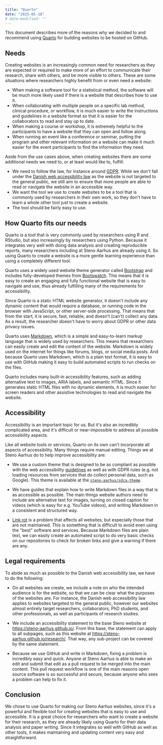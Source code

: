 ```yaml
---
title: "Quarto"
date: "2025-05-18"
# date-modified: ""
---
```


This document describes more of the reasons why we decided to and
recommend using [Quarto](https://quarto.org) for building websites to be
hosted on GitHub.

## Needs

Creating websites is an increasingly common need for researchers as they
are expected or required to make more of an effort to communicate their
research, share with others, and be more visible to others. These are
some situations where researchers highly benefit from or even need a
website:

-   When making a software tool for a statistical method, the software
    will be much more likely used if there is a website that describes
    how to use it.
-   When collaborating with multiple people on a specific lab method,
    clinical procedure, or workflow, it is much easier to write the
    instructions and guidelines in a website format so that it is easier
    for the collaborators to read and stay up to date.
-   When making a course or workshop, it is extremely helpful to the
    participants to have a website that they can open and follow along.
-   When running an event like a conference or seminar, putting the
    program and other relevant information on a website can make it much
    easier for the event participants to find the information they need.

Aside from the use cases above, when creating websites there are some additional needs we need to, or at least would like to, fulfill:

-   We need to follow the law, for instance around
    [GDPR](https://gdpr-info.eu/). While we don't fall under the [Danish
    web accessibility
    law](https://www.retsinformation.dk/eli/lta/2018/692) as the website
    is not targeted to the general public, we still aim to ensure that more people are able to read or navigate the website in an accessible way.
-   We want the tool we use to create websites to be a tool that is commonly used by researchers
    in their own work, so they don't have to learn a whole other tool
    just to create a website.
-   The tool should be fairly easy to use.

## How Quarto fits our needs

Quarto is a tool that is very commonly used by researchers using R and
RStudio, but also increasingly by researchers using Python. Because it
integrates very well with doing data analysis and creating reproducible
reports, many researchers including at Steno Aarhus are already using
it. So using Quarto to create a website is a more gentle learning
experience than using a completely different tool.

Quarto uses a widely used website theme generator called
[Bootstrap](https://getbootstrap.com/) and includes fully-developed
themes from [Bootswatch](https://bootswatch.com/). This means that it is
easy to create an engaging and fully functional website that is easy to
navigate and use, thus already fulfilling many of the requirements for
accessibility.

Since Quarto is a static HTML website generator, it doesn't include any
dynamic content that would require a database, or running code in the
browser with JavaScript, or other server-side processing. That means
that from the start, it is secure, fast, reliable, and doesn't (can't)
collect any data. As a result, the researcher doesn't have to worry about GDPR or other data
privacy issues.

Quarto uses
[Markdown](https://quarto.org/docs/authoring/markdown-basics.html),
which is a simple and easy-to-learn markup language that is widely used
by researchers. This means that researchers can easily create and edit
the content of the website. Markdown is widely used on the internet for
things like forums, blogs, or social media posts. And because Quarto
uses Markdown, which is a plain text format, it is easy to use with
GitHub making it easy to build automated scripts to run checks on the
files.

Quarto includes many built-in accessibility features, such as adding
alternative text to images, ARIA labels, and semantic HTML. Since it
generates static HTML files with no dynamic elements, it is much easier
for screen readers and other assistive technologies to read and navigate
the website.

## Accessibility

Accessibility is an important topic for us. But it's also an incredibly
complicated area, and it's difficult or near-impossible to address all
possible accessibility aspects.

Like all website tools or services, Quarto on its own can't incorporate
all aspects of accessibility. Many things require manual editing. Things
we at Steno Aarhus do to help improve accessibility are:

-   We use a custom theme that is designed to be as compliant as
    possible with the web accessibility
    [guidelines](https://www.w3.org/TR/WCAG21/) as well as with GDPR
    rules (e.g. not loading resources from services that do collect
    personal data, such as Google). This theme is available at the
    [`steno-aarhus/sdca-theme`](https://github.com/steno-aarhus/sdca-theme).

-   We have guides that explain how to write Markdown files in a way
    that is as accessible as possible. The main things website authors
    need to include are alternative text for images,
    turning on closed caption for videos (which is easy for e.g. YouTube
    videos), and writing Markdown in a consistent and structured way.

-   [Link rot](https://en.wikipedia.org/wiki/Link_rot) is a problem that
    affects all websites, but especially those that are not maintained.
    This is something that is difficult to avoid even using the "best"
    software and services. Because Markdown files are plain text, we can
    easily create an automated script to do very basic checks on our
    repositories to check for broken links and give a warning if there
    are any.

## Legal requirements

To abide as much as possible to the Danish web accessibility law, we
have to do the following:

-   On all websites we create, we include a note on who the intended
    audience is for the website, so that we can be clear what the
    purposes of the websites are. For instance, the Danish web
    accessibility law applies to websites targeted to the general
    public, however our websites almost entirely target researchers,
    collaborators, PhD students, and other professionals, as well as
    participants of research studies.

-   We include an accessibility statement to the base Steno website at
    <https://steno-aarhus.github.io/>. From this base, the statement can
    apply to all subpages, such as this website at
    <https://steno-aarhus.github.io/research/>. That way, any
    sub-project can be covered by the same statement.

-   Because we use GitHub and write in Markdown, fixing a problem is
    incredibly easy and quick. Anyone at Steno Aarhus is able to make an
    edit and submit that edit as a pull request to be merged into the
    main content. This pull request workflow is one of the main reasons
    open source software is so successful and secure, because anyone who
    sees a problem can help to fix it.

## Conclusion

We chose to use Quarto for making our Steno Aarhus websites, since it's
a powerful and flexible tool for creating websites that is easy to use
and accessible. It is a great choice for researchers who want to create
a website for their research, as they are already likely using Quarto
for their data analysis and paper writing. Since it integrates so well
with GitHub as well as other tools, it makes maintaining and updating
content very easy and straightforward.
